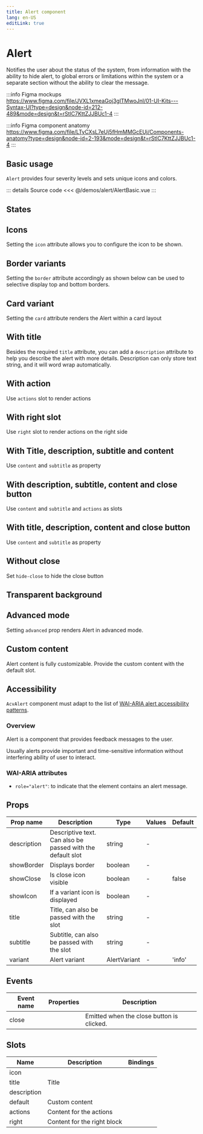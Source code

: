 ```yaml
---
title: Alert component
lang: en-US
editLink: true
---
```


# Alert

Notifies the user about the status of the system,
from information with the ability to hide alert,
to global errors or limitations within the system or a separate section without the ability to clear the message.

:::info Figma mockups
https://www.figma.com/file/JVXL1xmeaGoj3glTMwoJnl/01-UI-Kits---Syntax-UI?type=design&node-id=212-489&mode=design&t=rStlC7KttZJJBUc1-4
:::

:::info Figma component anatomy
https://www.figma.com/file/LTyCXsL7eUj5fHmMMGcEUj/Components-anatomy?type=design&node-id=2-193&mode=design&t=rStlC7KttZJJBUc1-4
:::

## Basic usage

`Alert` provides four severity levels and sets unique icons and colors.

<AlertBasic />

::: details Source code
<<< @/demos/alert/AlertBasic.vue
:::

## States

<AlertStates />

## Icons

Setting the `icon` attribute allows you to configure the icon to be shown.

<AlertIconsExample />

## Border variants

Setting the `border` attribute accordingly as shown below can be used to selective display top and bottom borders.

<AlertBorderVariantsExample />

## Card variant

Setting the `card` attribute renders the Alert within a card layout

<AlertCardVariantExample />

## With title

Besides the required `title` attribute, you can add a `description` attribute to help you describe the alert with more details. Description can only store text string, and it will word wrap automatically.

<AlertWithTitleExample />

## With action

Use `actions` slot to render actions

<AlertWithActionExample />

## With right slot

Use `right` slot to render actions on the right side

<AlertWithActionsRightExample />

## With Title, description, subtitle and content

Use `content` and `subtitle` as property

<AlertWithTitleDescriptionSubtitleContentExample />

## With description, subtitle, content and close button

Use `content` and `subtitle` and `actions` as slots

<AlertWithDescriptionSubtitleContentCloseExample />

## With title, description, content and close button

Use `content` and `subtitle` as property

<AlertWithTitleDescriptionContentCloseExample />

## Without close

Set `hide-close` to hide the close button

## Transparent background

<AlertTransparentBackgroundExample />

## Advanced mode

Setting `advanced` prop renders Alert in advanced mode.

<AlertAdvancedModeExample />

## Custom content

Alert content is fully customizable. Provide the custom content with the default slot.

<AlertCustomContentExample />

## Accessibility

`AcvAlert` component must adapt to the list of
[WAI-ARIA alert accessibility patterns](https://www.w3.org/WAI/ARIA/apg/patterns/alert/).

### Overview

Alert is a component that provides feedback messages to the user.

Usually alerts provide important and time-sensitive information without interfering ability of user to interact.

### WAI-ARIA attributes

- `role="alert"`: to indicate that the element contains an alert message.

## Props

| Prop name   | Description                                                | Type         | Values | Default |
| ----------- | ---------------------------------------------------------- | ------------ | ------ | ------- |
| description | Descriptive text. Can also be passed with the default slot | string       | -      |         |
| showBorder  | Displays border                                            | boolean      | -      |         |
| showClose   | Is close icon visible                                      | boolean      | -      | false   |
| showIcon    | If a variant icon is displayed                             | boolean      | -      |         |
| title       | Title, can also be passed with the slot                    | string       | -      |         |
| subtitle    | Subtitle, can also be passed with the slot                 | string       | -      |         |
| variant     | Alert variant                                              | AlertVariant | -      | 'info'  |

## Events

| Event name | Properties | Description                               |
| ---------- | ---------- | ----------------------------------------- |
| close      |            | Emitted when the close button is clicked. |

## Slots

| Name        | Description                 | Bindings |
| ----------- | --------------------------- | -------- |
| icon        |                             |          |
| title       | Title                       |          |
| description |                             |          |
| default     | Custom content              |          |
| actions     | Content for the actions     |          |
| right       | Content for the right block |          |
